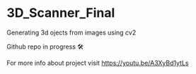 # 3D_Scanner_Final
 Generating 3d ojects from images using cv2

Github repo in progress 🛠️

For more info about project visit https://youtu.be/A3XyBd1ytLs
